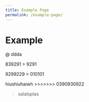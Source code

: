 ```yaml
---
title: Example Page
permalink: /example-page/
---
```

# Example

@ ddda

839291 > 9291

9299229 > 010101

hiushiuhaiwh >>>>>>> 0390930922

> salalsplas